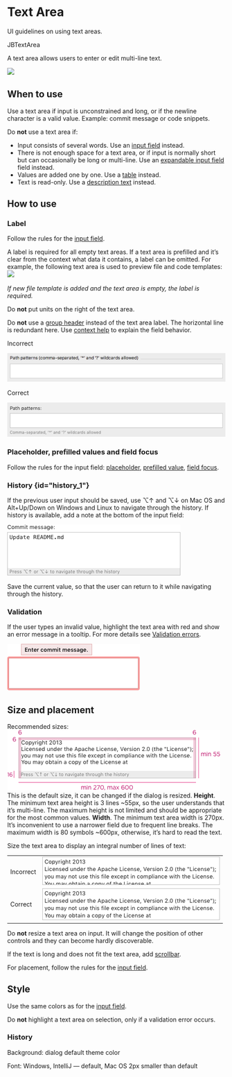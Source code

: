 <!-- Copyright 2000-2024 JetBrains s.r.o. and contributors. Use of this source code is governed by the Apache 2.0 license. -->

# Text Area

<link-summary>UI guidelines on using text areas.</link-summary>

<tldr>JBTextArea</tldr>

A text area allows users to enter or edit multi-line text.

![](text_area_example.png)

## When to use

Use a text area if input is unconstrained and long, or if the newline character is a valid value. Example: commit message or code snippets.

Do **not** use a text area if:

* Input consists of several words. Use an [input field](input_field.md) instead.
* There is not enough space for a text area, or if input is normally short but can occasionally be long or multi-line. Use an [expandable input field](input_field.md#input-field-types) field instead.
* Values are added one by one. Use a [table](table.md) instead.
* Text is read-only. Use a [description text](description_text.md) instead.


## How to use

### Label

Follow the rules for the [input field](input_field.md).

A label is required for all empty text areas. If a text area is prefilled and it’s clear from the context what data it contains, a label can be omitted. For example, the following text area is used to preview file and code templates:
![](no_label.png)

*If new file template is added and the text area is empty, the label is required.*

Do **not** put units on the right of the text area.

Do **not** use a [group header](group_header.md) instead of the text area label. The horizontal
line is redundant here. Use [context help](context_help.md) to explain the field behavior.
<p>Incorrect</p>

![](../../../images/ui/text_area/label_incorrect.png)

<p>Correct</p>

![](../../../images/ui/text_area/label_correct.png)


### Placeholder, prefilled values and field focus

Follow the rules for the input field: [placeholder](input_field.md#placeholder), [prefilled
value](input_field.md#prefilled-value), [field focus](input_field.md#field-focus).


### History {id="history_1"}

If the previous user input should be saved, use <shortcut>⌥↑</shortcut> and <shortcut>⌥↓</shortcut> on Mac OS and <shortcut>Alt+Up/Down</shortcut> on Windows and Linux to navigate through the history. If history is available, add a note at the bottom of the input field:

![](../../../images/ui/text_area/history.png)

Save the current value, so that the user can return to it while navigating through the history.


### Validation

If the user types an invalid value, highlight the text area with red and show an error message in a tooltip. For more details see [Validation errors](validation_errors.md).

![](../../../images/ui/text_area/error.png)



## Size and placement

Recommended sizes:
![](../../../images/ui/text_area/sizes.png)
This is the default size, it can be changed if the dialog is resized.
**Height**. The minimum text area height is 3 lines ~55px, so the user understands that it’s multi-line. The maximum height is not limited and should be appropriate for the most common values.
**Width**. The minimum text area width is 270px. It’s inconvenient to use a narrower field due to frequent line breaks. The maximum width is 80 symbols ~600px, otherwise, it’s hard to read the text.

Size the text area to display an integral number of lines of text:

<table style="header-column">
    <tr>
        <td> <p>Incorrect</p> </td>
        <td> <img src="../../../images/ui/text_area/size_2.png"/> </td>
    </tr>
    <tr>
        <td> <p style="margin-top: 10px;">Correct</p> </td>
        <td> <img src="../../../images/ui/text_area/size_3.png"/> </td>
    </tr>
</table>


Do **not** resize a text area on input. It will change the position of other controls and they can become hardly discoverable.

If the text is long and does not fit the text area, add [scrollbar](scrollbar.md).

For placement, follow the rules for the [input field](input_field.md).


## Style
Use the same colors as for the [input field](input_field.md).

Do **not** highlight a text area on selection, only if a validation error occurs.


### History
<p>Background: dialog default theme color</p>
<p>Font: Windows, IntelliJ — default, Mac OS 2px smaller than default</p>






